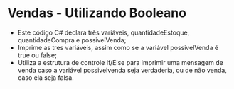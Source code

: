 # Vendas - Utilizando Booleano

- Este código C# declara três variáveis, quantidadeEstoque, quantidadeCompra e possivelVenda;
- Imprime as tres variáveis, assim como se a variável possivelVenda é true ou false;
- Utiliza a estrutura de controle If/Else para imprimir uma mensagem de venda caso a variável possivelvenda seja verdaderia, ou de não venda, caso ela seja falsa.